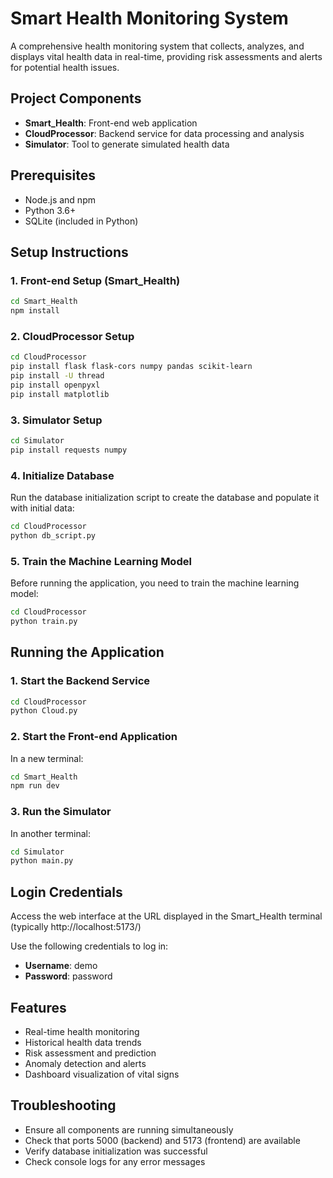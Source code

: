# Smart Health Monitoring System

A comprehensive health monitoring system that collects, analyzes, and displays vital health data in real-time, providing risk assessments and alerts for potential health issues.

## Project Components

- **Smart_Health**: Front-end web application
- **CloudProcessor**: Backend service for data processing and analysis
- **Simulator**: Tool to generate simulated health data

## Prerequisites

- Node.js and npm
- Python 3.6+
- SQLite (included in Python)

## Setup Instructions

### 1. Front-end Setup (Smart_Health)

```bash
cd Smart_Health
npm install
```

### 2. CloudProcessor Setup

```bash
cd CloudProcessor
pip install flask flask-cors numpy pandas scikit-learn
pip install -U thread
pip install openpyxl
pip install matplotlib
```

### 3. Simulator Setup

```bash
cd Simulator
pip install requests numpy
```

### 4. Initialize Database

Run the database initialization script to create the database and populate it with initial data:

```bash
cd CloudProcessor
python db_script.py
```

### 5. Train the Machine Learning Model

Before running the application, you need to train the machine learning model:

```bash
cd CloudProcessor
python train.py
```

## Running the Application

### 1. Start the Backend Service

```bash
cd CloudProcessor
python Cloud.py
```

### 2. Start the Front-end Application

In a new terminal:

```bash
cd Smart_Health
npm run dev
```

### 3. Run the Simulator

In another terminal:

```bash
cd Simulator
python main.py
```

## Login Credentials

Access the web interface at the URL displayed in the Smart_Health terminal (typically http://localhost:5173/)

Use the following credentials to log in:
- **Username**: demo
- **Password**: password

## Features

- Real-time health monitoring
- Historical health data trends
- Risk assessment and prediction
- Anomaly detection and alerts
- Dashboard visualization of vital signs

## Troubleshooting

- Ensure all components are running simultaneously
- Check that ports 5000 (backend) and 5173 (frontend) are available
- Verify database initialization was successful
- Check console logs for any error messages
